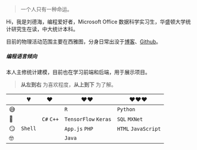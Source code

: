 > 一个人只有一种命运。

Hi，我是刘德海，编程爱好者，Microsoft Office 数据科学实习生，华盛顿大学统计研究生在读，中大统计本科。

目前的物理活动范围主要在西雅图，分身日常出没于[博客](https://vitodh.github.io/)、[Github](https://github.com/vitodh)。



##### 编程语言倾向

本人主修统计建模，目前也在学习前端和后端，用于展示项目。

> __从左到右__ 为喜欢程度，__从上到下__ 为了解。

|      | 💔️       | ❤️ ️         | ❤️❤️ ️                  | ❤️❤️❤️ ️                |
| ---- | ------- | ---------- | -------------------- | ------------------- |
| 😅    |         |            | `R`                  | `Python`            |
| 🧐    |         | `C#` `C++` | `TensorFlow` `Keras` | `SQL` `MXNet`       |
| 😏    | `Shell` |            | `App.js` `PHP`       | `HTML` `JavaScript` |
| 🤓    |         |            | `Java`               |                     |
